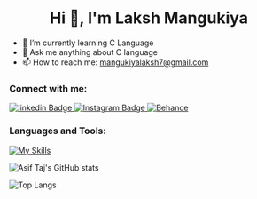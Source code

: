 
 <h1 align="center">Hi 👋, I'm Laksh Mangukiya</h1>

- 🌱 I’m currently learning C Language
- 💬 Ask me anything about C language 
- 📫 How to reach me: mangukiyalaksh7@gmail.com
  
### Connect with me:
<div id="badges">

 <a href="https://www.linkedin.com/in/laksh-mangukiya-787940313/">
    <img src="https://img.shields.io/badge/linkedin-blue?style=for-the-badge&logo=linkedin&logoColor=white" alt="linkedin Badge"/>
  </a>
  
 <a href="https://www.instagram.com/laksh_.mangukiya">
    <img src="https://img.shields.io/badge/Instagram-purple?style=for-the-badge&logo=instagram&logoColor=white" alt="Instagram Badge"/>
  </a>
   
 <a href="https://www.behance.net/lakshmangukiya">
    <img src="https://img.shields.io/badge/behance-navy?style=for-the-badge&logo=behance&logoColor=white" alt="Behance"/>
  </a>
   
</div>

### Languages and Tools:
[![My Skills](https://skillicons.dev/icons?i=c,html,git,github,photoshop,&perline=5)](https://skillicons.dev)

![Asif Taj's GitHub stats](https://github-readme-stats.vercel.app/api?username=LakshMangukiya&show_icons=true&theme=dark)

![Top Langs](https://github-readme-stats.vercel.app/api/top-langs/?username=RavindraKachariya&theme=dark)
